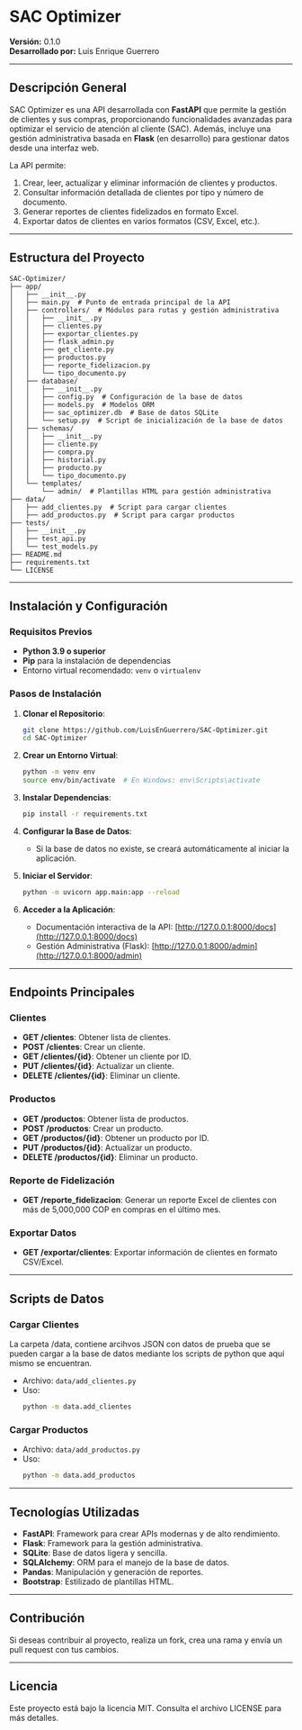 # SAC Optimizer

**Versión:** 0.1.0  
**Desarrollado por:** Luis Enrique Guerrero  

---

## Descripción General

SAC Optimizer es una API desarrollada con **FastAPI** que permite la gestión de clientes y sus compras, proporcionando funcionalidades avanzadas para optimizar el servicio de atención al cliente (SAC). Además, incluye una gestión administrativa basada en **Flask** (en desarrollo) para gestionar datos desde una interfaz web.

La API permite:

1. Crear, leer, actualizar y eliminar información de clientes y productos.
2. Consultar información detallada de clientes por tipo y número de documento.
3. Generar reportes de clientes fidelizados en formato Excel.
4. Exportar datos de clientes en varios formatos (CSV, Excel, etc.).

---

## Estructura del Proyecto

```
SAC-Optimizer/
├── app/
│   ├── __init__.py
│   ├── main.py  # Punto de entrada principal de la API
│   ├── controllers/  # Módulos para rutas y gestión administrativa
│   │   ├── __init__.py
│   │   ├── clientes.py
│   │   ├── exportar_clientes.py
│   │   ├── flask_admin.py
│   │   ├── get_cliente.py
│   │   ├── productos.py
│   │   ├── reporte_fidelizacion.py
│   │   └── tipo_documento.py
│   ├── database/
│   │   ├── __init__.py
│   │   ├── config.py  # Configuración de la base de datos
│   │   ├── models.py  # Modelos ORM
│   │   ├── sac_optimizer.db  # Base de datos SQLite
│   │   └── setup.py  # Script de inicialización de la base de datos
│   ├── schemas/
│   │   ├── __init__.py
│   │   ├── cliente.py
│   │   ├── compra.py
│   │   ├── historial.py
│   │   ├── producto.py
│   │   └── tipo_documento.py
│   └── templates/
│       └── admin/  # Plantillas HTML para gestión administrativa
├── data/
│   ├── add_clientes.py  # Script para cargar clientes
│   ├── add_productos.py  # Script para cargar productos
├── tests/
│   ├── __init__.py
│   ├── test_api.py
│   └── test_models.py
├── README.md
├── requirements.txt
└── LICENSE
```

---

## Instalación y Configuración

### Requisitos Previos

- **Python 3.9 o superior**
- **Pip** para la instalación de dependencias
- Entorno virtual recomendado: `venv` o `virtualenv`

### Pasos de Instalación

1. **Clonar el Repositorio**:
   ```bash
   git clone https://github.com/LuisEnGuerrero/SAC-Optimizer.git
   cd SAC-Optimizer
   ```

2. **Crear un Entorno Virtual**:
   ```bash
   python -m venv env
   source env/bin/activate  # En Windows: env\Scripts\activate
   ```

3. **Instalar Dependencias**:
   ```bash
   pip install -r requirements.txt
   ```

4. **Configurar la Base de Datos**:
   - Si la base de datos no existe, se creará automáticamente al iniciar la aplicación.

5. **Iniciar el Servidor**:
   ```bash
   python -m uvicorn app.main:app --reload
   ```

6. **Acceder a la Aplicación**:
   - Documentación interactiva de la API: [http://127.0.0.1:8000/docs](http://127.0.0.1:8000/docs)
   - Gestión Administrativa (Flask): [http://127.0.0.1:8000/admin](http://127.0.0.1:8000/admin)

---

## Endpoints Principales

### Clientes

- **GET /clientes**: Obtener lista de clientes.
- **POST /clientes**: Crear un cliente.
- **GET /clientes/{id}**: Obtener un cliente por ID.
- **PUT /clientes/{id}**: Actualizar un cliente.
- **DELETE /clientes/{id}**: Eliminar un cliente.

### Productos

- **GET /productos**: Obtener lista de productos.
- **POST /productos**: Crear un producto.
- **GET /productos/{id}**: Obtener un producto por ID.
- **PUT /productos/{id}**: Actualizar un producto.
- **DELETE /productos/{id}**: Eliminar un producto.

### Reporte de Fidelización

- **GET /reporte_fidelizacion**: Generar un reporte Excel de clientes con más de 5,000,000 COP en compras en el último mes.

### Exportar Datos

- **GET /exportar/clientes**: Exportar información de clientes en formato CSV/Excel.

---

## Scripts de Datos

### Cargar Clientes
La carpeta /data, contiene arcihvos JSON con datos de prueba que se pueden cargar a la base de datos mediante los scripts de python que aquí mismo se encuentran.

- Archivo: `data/add_clientes.py`
- Uso:
  ```bash
  python -m data.add_clientes
  ```

### Cargar Productos

- Archivo: `data/add_productos.py`
- Uso:
  ```bash
  python -m data.add_productos
  ```

---

## Tecnologías Utilizadas

- **FastAPI**: Framework para crear APIs modernas y de alto rendimiento.
- **Flask**: Framework para la gestión administrativa.
- **SQLite**: Base de datos ligera y sencilla.
- **SQLAlchemy**: ORM para el manejo de la base de datos.
- **Pandas**: Manipulación y generación de reportes.
- **Bootstrap**: Estilizado de plantillas HTML.

---

## Contribución

Si deseas contribuir al proyecto, realiza un fork, crea una rama y envía un pull request con tus cambios.

---

## Licencia

Este proyecto está bajo la licencia MIT. Consulta el archivo LICENSE para más detalles.

